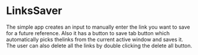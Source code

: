 # LinksSaver
The simple app creates an input to manually enter the link you want to save for a future reference. Also it has a button to save tab button which automatically picks thelinks from the current active window and saves it. The user can also delete all the links by double clicking the delete all button. 
